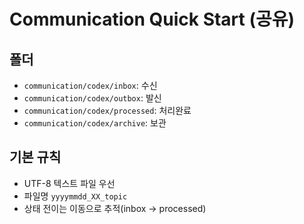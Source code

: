 # Communication Quick Start (공유)

## 폴더
- `communication/codex/inbox`: 수신
- `communication/codex/outbox`: 발신
- `communication/codex/processed`: 처리완료
- `communication/codex/archive`: 보관

## 기본 규칙
- UTF-8 텍스트 파일 우선
- 파일명 `yyyymmdd_XX_topic`
- 상태 전이는 이동으로 추적(inbox → processed)

